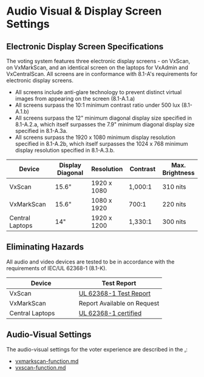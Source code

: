 # Audio Visual & Display Screen Settings

## Electronic Display Screen Specifications

The voting system features three electronic display screens - on VxScan, on VxMarkScan, and an identical screen on the laptops for VxAdmin and VxCentralScan. All screens are in conformance with 8.1-A's requirements for electronic display screens.

* All screens include anti-glare technology to prevent distinct virtual images from appearing on the screen (8.1-A.1.a)
* All screens surpass the 10:1 minimum contrast ratio under 500 lux (8.1-A.1.b)
* All screens surpass the 12" minimum diagonal display size specified in 8.1-A.2.a, which itself surpasses the 7.9" minimum diagonal display size specified in 8.1-A.3a.
* All screens surpass the 1920 x 1080 minimum display resolution specified in 8.1-A.2b, which itself surpasses the 1024 x 768 minimum display resolution specified in 8.1-A.3.b.

<table><thead><tr><th width="167">Device</th><th width="159">Display Diagonal</th><th>Resolution</th><th width="108">Contrast</th><th>Max. Brightness</th></tr></thead><tbody><tr><td>VxScan</td><td>15.6"</td><td>1920 x 1080</td><td>1,000:1</td><td>310 nits</td></tr><tr><td>VxMarkScan</td><td>15.6"</td><td>1080 x 1920</td><td>700:1</td><td>220 nits</td></tr><tr><td>Central Laptops</td><td>14"</td><td>1920 x 1200</td><td>1,330:1</td><td>300 nits</td></tr></tbody></table>

## Eliminating Hazards

All audio and video devices are tested to be in accordance with the requirements of IEC/UL 62368-1 (8.1-K).

<table><thead><tr><th width="167">Device</th><th>Test Report</th></tr></thead><tbody><tr><td>VxScan</td><td><a href="https://github.com/votingworks/docs-vxsuite-v4/blob/main/quality-assurance/testing/external-testing/Eurofins%20Safety%20Report%20-%2001%20EE%20132954_62368-1.pdf">UL 62368-1 Test Report</a></td></tr><tr><td>VxMarkScan</td><td>Report Available on Request</td></tr><tr><td>Central Laptops</td><td><a href="https://github.com/votingworks/docs-vxsuite-v4/blob/main/hardware-assets/cots-documentation/central-system/hp-elitebook-840-14in-g11/hp-elitebook-840-14in-g11-datasheet.pdf">UL 62368-1 certified</a></td></tr></tbody></table>

## Audio-Visual Settings

The audio-visual settings for the voter experience are described in the [.](./ "mention"):

* [vxmarkscan-function.md](readme/vxmarkscan-function.md "mention")
* [vxscan-function.md](system-overview/vxscan-function.md "mention")&#x20;
